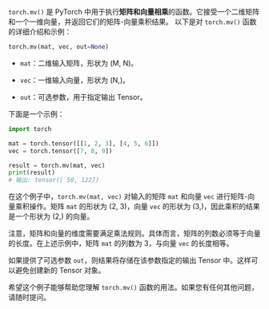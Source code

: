 `torch.mv()` 是 PyTorch 中用于执行**矩阵和向量相乘**的函数。它接受一个二维矩阵和一个一维向量，并返回它们的矩阵-向量乘积结果。
以下是对 `torch.mv()` 函数的详细介绍和示例：
```python
torch.mv(mat, vec, out=None)
```

  - `mat`：二维输入矩阵，形状为 (M, N)。

  - `vec`：一维输入向量，形状为 (N,)。

  - `out`：可选参数，用于指定输出 Tensor。

下面是一个示例：
```python
import torch

mat = torch.tensor([[1, 2, 3], [4, 5, 6]])
vec = torch.tensor([7, 8, 9])

result = torch.mv(mat, vec)
print(result)
# 输出: tensor([ 50, 122])
```

在这个例子中，`torch.mv(mat, vec)` 对输入的矩阵 `mat` 和向量 `vec` 进行矩阵-向量乘积操作。矩阵 `mat` 的形状为 (2, 3)，向量 `vec` 的形状为 (3,)，因此乘积的结果是一个形状为 (2,) 的向量。

注意，矩阵和向量的维度需要满足乘法规则。具体而言，矩阵的列数必须等于向量的长度。在上述示例中，矩阵 `mat` 的列数为 3，与向量 `vec` 的长度相等。

如果提供了可选参数 `out`，则结果将存储在该参数指定的输出 Tensor 中。这样可以避免创建新的 Tensor 对象。

希望这个例子能够帮助您理解 `torch.mv()` 函数的用法。如果您有任何其他问题，请随时提问。